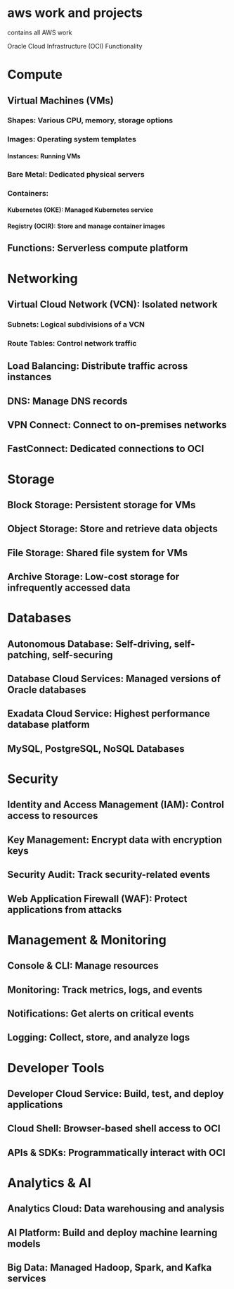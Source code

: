 # aws work and projects
contains all AWS work

Oracle Cloud Infrastructure (OCI) Functionality

# Compute
## Virtual Machines (VMs)
### Shapes:  Various CPU, memory, storage options
### Images: Operating system templates
#### Instances: Running VMs
### Bare Metal: Dedicated physical servers
### Containers:
#### Kubernetes (OKE): Managed Kubernetes service
#### Registry (OCIR): Store and manage container images
## Functions: Serverless compute platform

# Networking
## Virtual Cloud Network (VCN): Isolated network
### Subnets: Logical subdivisions of a VCN
### Route Tables: Control network traffic
## Load Balancing: Distribute traffic across instances
## DNS: Manage DNS records
## VPN Connect:  Connect to on-premises networks
## FastConnect:  Dedicated connections to OCI

# Storage
## Block Storage: Persistent storage for VMs
## Object Storage: Store and retrieve data objects
## File Storage: Shared file system for VMs
## Archive Storage:  Low-cost storage for infrequently accessed data

# Databases
## Autonomous Database: Self-driving, self-patching, self-securing
## Database Cloud Services: Managed versions of Oracle databases
## Exadata Cloud Service: Highest performance database platform
## MySQL, PostgreSQL, NoSQL Databases

# Security
## Identity and Access Management (IAM): Control access to resources
## Key Management: Encrypt data with encryption keys
## Security Audit: Track security-related events
## Web Application Firewall (WAF):  Protect applications from attacks

# Management & Monitoring
## Console & CLI:  Manage resources
## Monitoring:  Track metrics, logs, and events
## Notifications:  Get alerts on critical events
## Logging:  Collect, store, and analyze logs

# Developer Tools
## Developer Cloud Service: Build, test, and deploy applications
## Cloud Shell: Browser-based shell access to OCI
## APIs & SDKs: Programmatically interact with OCI

# Analytics & AI
## Analytics Cloud:  Data warehousing and analysis
## AI Platform:  Build and deploy machine learning models
## Big Data: Managed Hadoop, Spark, and Kafka services

